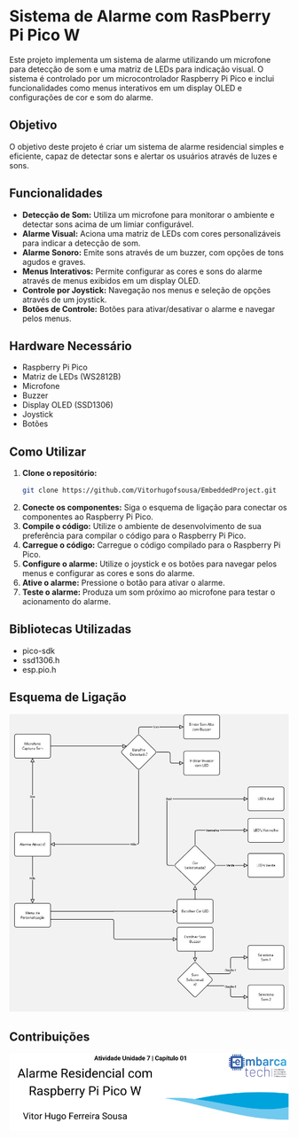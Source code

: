 # Sistema de Alarme com RasPberry Pi Pico W

Este projeto implementa um sistema de alarme utilizando um microfone para detecção de som e uma matriz de LEDs para indicação visual. O sistema é controlado por um microcontrolador Raspberry Pi Pico e inclui funcionalidades como menus interativos em um display OLED e configurações de cor e som do alarme.

## Objetivo

O objetivo deste projeto é criar um sistema de alarme residencial simples e eficiente, capaz de detectar sons e alertar os usuários através de luzes e sons.

## Funcionalidades

* **Detecção de Som:** Utiliza um microfone para monitorar o ambiente e detectar sons acima de um limiar configurável.
* **Alarme Visual:** Aciona uma matriz de LEDs com cores personalizáveis para indicar a detecção de som.
* **Alarme Sonoro:** Emite sons através de um buzzer, com opções de tons agudos e graves.
* **Menus Interativos:** Permite configurar as cores e sons do alarme através de menus exibidos em um display OLED.
* **Controle por Joystick:** Navegação nos menus e seleção de opções através de um joystick.
* **Botões de Controle:** Botões para ativar/desativar o alarme e navegar pelos menus.

## Hardware Necessário

* Raspberry Pi Pico
* Matriz de LEDs (WS2812B)
* Microfone
* Buzzer
* Display OLED (SSD1306)
* Joystick
* Botões

## Como Utilizar

1.  **Clone o repositório:**
    ```bash
    git clone https://github.com/Vitorhugofsousa/EmbeddedProject.git
    ```
2.  **Conecte os componentes:** Siga o esquema de ligação para conectar os componentes ao Raspberry Pi Pico.
3.  **Compile o código:** Utilize o ambiente de desenvolvimento de sua preferência para compilar o código para o Raspberry Pi Pico.
4.  **Carregue o código:** Carregue o código compilado para o Raspberry Pi Pico.
5.  **Configure o alarme:** Utilize o joystick e os botões para navegar pelos menus e configurar as cores e sons do alarme.
6.  **Ative o alarme:** Pressione o botão para ativar o alarme.
7.  **Teste o alarme:** Produza um som próximo ao microfone para testar o acionamento do alarme.

## Bibliotecas Utilizadas

* pico-sdk
* ssd1306.h
* esp.pio.h

## Esquema de Ligação

<img src="Diagrama.jpg">


## Contribuições
<img src="u7c1_banner.png">
